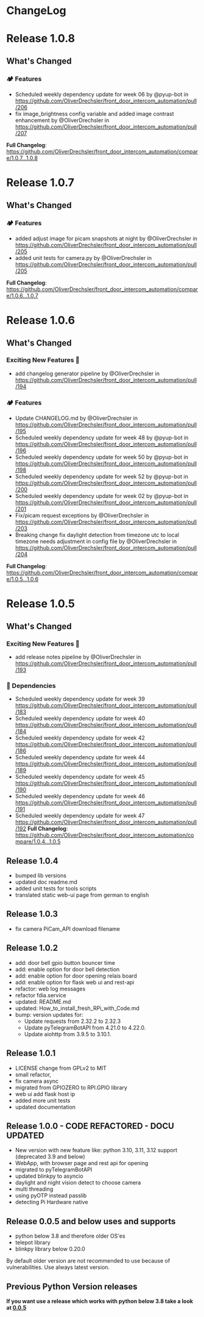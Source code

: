 # ChangeLog
# Release 1.0.8
## What's Changed
### 🏕 Features
* Scheduled weekly dependency update for week 06 by @pyup-bot in https://github.com/OliverDrechsler/front_door_intercom_automation/pull/206
* fix image_brightness config variable and added image contrast enhancement by @OliverDrechsler in https://github.com/OliverDrechsler/front_door_intercom_automation/pull/207


**Full Changelog**: https://github.com/OliverDrechsler/front_door_intercom_automation/compare/1.0.7...1.0.8

# Release 1.0.7
## What's Changed
### 🏕 Features
- added adjust image for picam snapshots at night  by @OliverDrechsler in https://github.com/OliverDrechsler/front_door_intercom_automation/pull/205
- added unit tests for camera.py  by @OliverDrechsler in https://github.com/OliverDrechsler/front_door_intercom_automation/pull/205

**Full Changelog**: https://github.com/OliverDrechsler/front_door_intercom_automation/compare/1.0.6...1.0.7

# Release 1.0.6
## What's Changed
### Exciting New Features 🎉
* add changelog generator pipeline by @OliverDrechsler in https://github.com/OliverDrechsler/front_door_intercom_automation/pull/194
### 🏕 Features
* Update CHANGELOG.md by @OliverDrechsler in https://github.com/OliverDrechsler/front_door_intercom_automation/pull/195
* Scheduled weekly dependency update for week 48 by @pyup-bot in https://github.com/OliverDrechsler/front_door_intercom_automation/pull/196
* Scheduled weekly dependency update for week 50 by @pyup-bot in https://github.com/OliverDrechsler/front_door_intercom_automation/pull/198
* Scheduled weekly dependency update for week 52 by @pyup-bot in https://github.com/OliverDrechsler/front_door_intercom_automation/pull/200
* Scheduled weekly dependency update for week 02 by @pyup-bot in https://github.com/OliverDrechsler/front_door_intercom_automation/pull/201
* Fix/picam request exceptions by @OliverDrechsler in https://github.com/OliverDrechsler/front_door_intercom_automation/pull/203
* Breaking change fix daylight detection from timezone utc to local timezone needs adjustment in config file by @OliverDrechsler in https://github.com/OliverDrechsler/front_door_intercom_automation/pull/204

**Full Changelog**: https://github.com/OliverDrechsler/front_door_intercom_automation/compare/1.0.5...1.0.6




# Release 1.0.5
## What's Changed
### Exciting New Features 🎉
* add release notes pipeline by @OliverDrechsler in https://github.com/OliverDrechsler/front_door_intercom_automation/pull/193
### 👒 Dependencies
* Scheduled weekly dependency update for week 39 https://github.com/OliverDrechsler/front_door_intercom_automation/pull/183
* Scheduled weekly dependency update for week 40 https://github.com/OliverDrechsler/front_door_intercom_automation/pull/184
* Scheduled weekly dependency update for week 42 https://github.com/OliverDrechsler/front_door_intercom_automation/pull/186
* Scheduled weekly dependency update for week 44 https://github.com/OliverDrechsler/front_door_intercom_automation/pull/189
* Scheduled weekly dependency update for week 45 https://github.com/OliverDrechsler/front_door_intercom_automation/pull/190
* Scheduled weekly dependency update for week 46 https://github.com/OliverDrechsler/front_door_intercom_automation/pull/191
* Scheduled weekly dependency update for week 47 https://github.com/OliverDrechsler/front_door_intercom_automation/pull/192
**Full Changelog**: https://github.com/OliverDrechsler/front_door_intercom_automation/compare/1.0.4...1.0.5

## Release 1.0.4
- bumped lib versions
- updated doc readme.md
- added unit tests for tools scripts
- translated static web-ui page from german to english

## Release 1.0.3
- fix camera PiCam_API download filename

## Release 1.0.2
- add: door bell gpio button bouncer time 
- add: enable option for door bell detection 
- add: enable option for door opening relais board 
- add: enable option for flask web ui and rest-api 
- refactor: web log messages 
- refactor fdia.service 
- updated: README.md 
- updated: How_to_install_fresh_RPi_with_Code.md 
- bump: version updates for:
  - Update requests from 2.32.2 to 2.32.3 
  - Update pyTelegramBotAPI from 4.21.0 to 4.22.0. 
  - Update aiohttp from 3.9.5 to 3.10.1.

## Release 1.0.1 
- LICENSE change from GPLv2 to MIT
- small refactor, 
- fix camera async
- migrated from GPIOZERO to RPI.GPIO library
- web ui add flask host ip
- added more unit tests
- updated documentation

## Release 1.0.0  - CODE REFACTORED - DOCU UPDATED
- New version with new feature like:
  python 3.10, 3.11, 3.12 support (deprecated 3.9 and below)
- WebApp, with browser page and rest api for opening 
- migrated to pyTelegramBotAPI 
- updated blinkpy to asyncio 
- daylight and night vision detect to choose camera 
- multi threading 
- using pyOTP instead passlib 
- detecting Pi Hardware native

## Release 0.0.5 and below uses and supports
- python below 3.8 and therefore older OS'es
- telepot library
- blinkpy library below 0.20.0

By default older version are not recommended to use because of vulnerabilities.
Use always latest version.


## Previous Python Version releases

**If you want use a release which works with python below 3.8 take a look at [0.0.5](https://github.com/OliverDrechsler/front_door_intercom_automation/releases/tag/v0.0.5)** 
